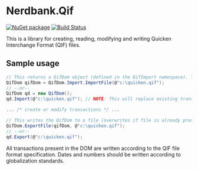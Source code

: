 # Nerdbank.Qif

[![NuGet package](https://img.shields.io/nuget/v/Nerdbank.Qif.svg)](https://nuget.org/packages/Nerdbank.Qif)
[![Build Status](https://dev.azure.com/andrewarnott/OSS/_apis/build/status/Nerdbank.Qif/Nerdbank.Qif?branchName=main)](https://dev.azure.com/andrewarnott/OSS/_build/latest?definitionId=66&branchName=main)

This is a library for creating, reading, modifying and writing Quicken Interchange Format (QIF) files.

## Sample usage

```cs
// This returns a QifDom object (defined in the QifImport namespace). The QifDom represents all transactions found in the QIF file.
QifDom qifDom = QifDom.Import.ImportFile(@"c:\quicken.qif");
// --or--
QifDom qd = new QifDom();
qd.Import(@"c:\quicken.qif"); // NOTE: This will replace existing transactions in the QifDom instance.

... /* create or modify transactions */ ...

// This writes the QifDom to a file (overwrites if file is already present).
QifDom.ExportFile(qifDom, @"c:\quicken.qif");
// --or--
qd.Export(@"c:\quicken.qif");
```

All transactions present in the DOM are written according to the QIF file format specification. Dates and numbers should be written according to globalization standards.
